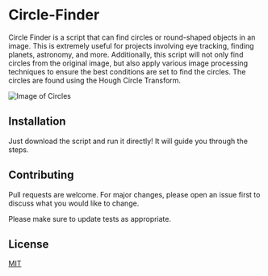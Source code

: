 # Circle-Finder

Circle Finder is a script that can find circles or round-shaped objects in an image. This is extremely useful for projects involving eye tracking, finding planets, astronomy, and more. Additionally, this script will not only find circles from the original image, but also apply various image processing techniques to ensure the best conditions are set to find the circles. The circles are found using the Hough Circle Transform.

![Image of Circles](https://raw.github.com/Soso21/circle-finder/blob/master/Screen%20Shot%202019-06-27%20at%203.04.33%20PM.png)

## Installation

Just download the script and run it directly! It will guide you through the steps.

## Contributing
Pull requests are welcome. For major changes, please open an issue first to discuss what you would like to change.

Please make sure to update tests as appropriate.

## License
[MIT](https://choosealicense.com/licenses/mit/)
